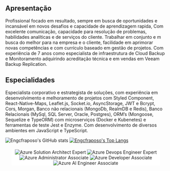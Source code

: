 ## Apresentação

Profissional focado em resultado, sempre em busca de oportunidades e incansável em novos desafios e capacidade de aprendizagem rapida, Com excelente comunicação, capacidade para resolução de problemas, habilidades analíticas e de serviços do cliente. Trabalhar em conjunto e m busca do melhor para na empresa e o cliente, facilidade em aprimorar novas competências e com currículo baseado em gestão de projetos. Com experiência de 7 anos como especialista de infraestrutura de Cloud Backup e Monitoramento adquirindo acreditação técnica e em vendas em Veeam Backup Replication.

## Especialidades


Especialista corporativo e estrategista de soluções, com experiência em desenvolvimento e melhoramento de projetos com Styled Component, React-Native-Maps, Leaflet.js, Socket.io, AsyncStorage, JWT e Bcrypt, Cors, Morgan, Banco não relacionais (MongoDb, RealmDB e Redis), Banco Relacionais (MySql, SQL Server, Oracle, Postgres), ORM’s (Mongoose, Sequelize e TypeORM) com microserviços (Docker e Kubenetes) e ferramentas de teste Jest e Enzyme. Com desenvolvimento de diversos ambientes em JavaScript e TypeScript.

![Engcfraposo's GitHub stats](https://github-readme-stats.vercel.app/api?username=engcfraposo&show_icons=true&theme=radical)
[![Engcfraposo's Top Langs](https://github-readme-stats.vercel.app/api/top-langs/?username=engcfraposo&layout=compact&theme=radical)](https://github.com/username=engcfraposo/github-readme-stats)

<div align="center" style="margin: 20px; background:white;">
  <img src="https://images.credly.com/size/110x110/images/987adb7e-49be-4e24-b67e-55986bd3fe66/azure-solutions-architect-expert-600x600.png" alt="Azure Solution Architect Expert"/>
  <img src="https://images.credly.com/size/110x110/images/c3ab66f8-5d59-4afa-a6c2-0ba30a1989ca/CERT-Expert-DevOps-Engineer-600x600.png" alt="Azure Devops Engineer Expert"/>
  <img src="https://images.credly.com/size/110x110/images/336eebfc-0ac3-4553-9a67-b402f491f185/azure-administrator-associate-600x600.png" alt="Azure Administrator Associate"/>
  <img src="https://images.credly.com/size/110x110/images/63316b60-f62d-4e51-aacc-c23cb850089c/azure-developer-associate-600x600.png" alt="Azure Developer Associate"/>
  <img src="https://images.credly.com/size/110x110/images/1fab226c-0e60-4b45-9853-1905a4b6853a/azure-ai-engineer-600x600.png" alt="Azure AI Engineer Associate"/>
</div>
